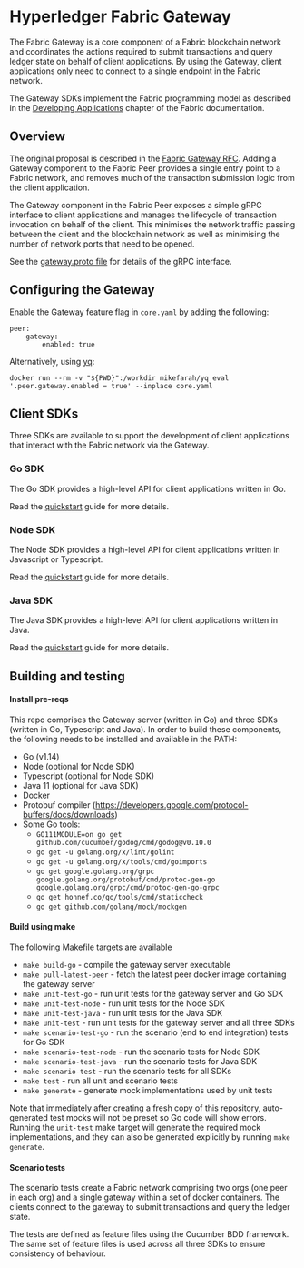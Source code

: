 # Hyperledger Fabric Gateway

The Fabric Gateway is a core component of a Fabric blockchain network and coordinates the actions required to
submit transactions and query ledger state on behalf of client applications.  By using the Gateway, client applications
only need to connect to a single endpoint in the Fabric network.

The Gateway SDKs implement the Fabric programming model as described in the
[Developing Applications](https://hyperledger-fabric.readthedocs.io/en/latest/developapps/developing_applications.html)
chapter of the Fabric documentation.

## Overview

The original proposal is described in the [Fabric Gateway RFC](https://hyperledger.github.io/fabric-rfcs/text/0000-fabric-gateway.html).
Adding a Gateway component to the Fabric Peer provides a single entry point to a Fabric network, and removes much of the transaction submission logic from the client application.

The Gateway component in the Fabric Peer exposes a simple gRPC interface to client applications and manages the lifecycle of transaction invocation on behalf of the client.
This minimises the network traffic passing between the client and the blockchain network as well as minimising the number of network ports that need to be opened.

See the [gateway.proto file](https://github.com/hyperledger/fabric-protos/blob/main/gateway/gateway.proto) for details of the gRPC interface.

## Configuring the Gateway

Enable the Gateway feature flag in `core.yaml` by adding the following:

```
peer:
    gateway:
        enabled: true
```

Alternatively, using [yq](https://mikefarah.gitbook.io/yq/):

```
docker run --rm -v "${PWD}":/workdir mikefarah/yq eval '.peer.gateway.enabled = true' --inplace core.yaml
```
## Client SDKs

Three SDKs are available to support the development of client applications that interact with the Fabric network via
the Gateway.  

### Go SDK

The Go SDK provides a high-level API for client applications written in Go.

Read the [quickstart](pkg/client/README.md) guide for more details.

### Node SDK

The Node SDK provides a high-level API for client applications written in Javascript or Typescript.

Read the [quickstart](node/README.md) guide for more details.

### Java SDK

The Java SDK provides a high-level API for client applications written in Java.

Read the [quickstart](java/README.md) guide for more details.


## Building and testing

#### Install pre-reqs

This repo comprises the Gateway server (written in Go) and three SDKs (written in Go, Typescript and Java).
In order to build these components, the following needs to be installed and available in the PATH:
- Go (v1.14)
- Node (optional for Node SDK)
- Typescript (optional for Node SDK)
- Java 11 (optional for Java SDK)
- Docker
- Protobuf compiler (https://developers.google.com/protocol-buffers/docs/downloads)
- Some Go tools:
  - `GO111MODULE=on go get github.com/cucumber/godog/cmd/godog@v0.10.0`
  - `go get -u golang.org/x/lint/golint`
  - `go get -u golang.org/x/tools/cmd/goimports`
  - `go get google.golang.org/grpc google.golang.org/protobuf/cmd/protoc-gen-go google.golang.org/grpc/cmd/protoc-gen-go-grpc`
  - `go get honnef.co/go/tools/cmd/staticcheck`
  - `go get github.com/golang/mock/mockgen`

#### Build using make

The following Makefile targets are available
- `make build-go` - compile the gateway server executable
- `make pull-latest-peer` - fetch the latest peer docker image containing the gateway server
- `make unit-test-go` - run unit tests for the gateway server and Go SDK
- `make unit-test-node` - run unit tests for the Node SDK
- `make unit-test-java` - run unit tests for the Java SDK
- `make unit-test` - run unit tests for the gateway server and all three SDKs
- `make scenario-test-go` - run the scenario (end to end integration) tests for Go SDK
- `make scenario-test-node` - run the scenario tests for Node SDK
- `make scenario-test-java` - run the scenario tests for Java SDK
- `make scenario-test` - run the scenario tests for all SDKs
- `make test` - run all unit and scenario tests
- `make generate` - generate mock implementations used by unit tests

Note that immediately after creating a fresh copy of this repository, auto-generated test mocks will not be preset so
Go code will show errors. Running the `unit-test` make target will generate the required mock implementations, and they
can also be generated explicitly by running `make generate`.

#### Scenario tests

The scenario tests create a Fabric network comprising two orgs (one peer in each org) and a single gateway within a set
of docker containers.  The clients connect to the gateway to submit transactions and query the ledger state.

The tests are defined as feature files using the Cucumber BDD framework.  The same set of feature files
is used across all three SDKs to ensure consistency of behaviour.
